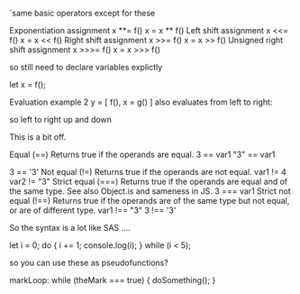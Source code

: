 `same basic operators except for these


Exponentiation assignment	x **= f()	x = x ** f()
Left shift assignment	x <<= f()	x = x << f()
Right shift assignment	x >>= f()	x = x >> f()
Unsigned right shift assignment	x >>>= f()	x = x >>> f()



so still need to declare variables explictly 


let x = f();




Evaluation example 2
y = [ f(), x = g() ] also evaluates from left to right:

so left to right up and down 



This is a bit off.

Equal (==)	Returns true if the operands are equal.	3 == var1
"3" == var1

3 == '3'
Not equal (!=)	Returns true if the operands are not equal.	var1 != 4
var2 != "3"
Strict equal (===)	Returns true if the operands are equal and of the same type. See also Object.is and sameness in JS.	3 === var1
Strict not equal (!==)	Returns true if the operands are of the same type but not equal, or are of different type.	var1 !== "3"
3 !== '3'



So the syntax is a lot like SAS ....

let i = 0;
do {
  i += 1;
  console.log(i);
} while (i < 5);



so you can use these as pseudofunctions?


markLoop:
while (theMark === true) {
   doSomething();
}